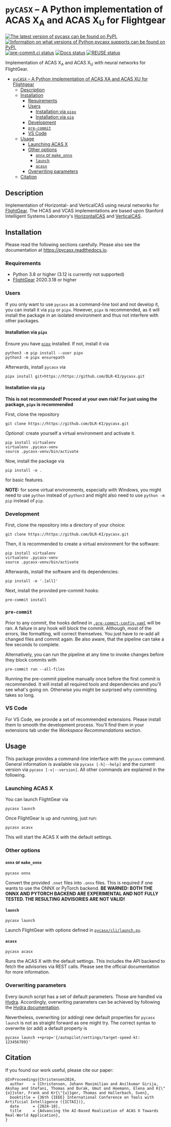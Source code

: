 <!--
SPDX-FileCopyrightText: 2024 German Aerospace Center (DLR) <https://dlr.de>

SPDX-License-Identifier: CC-BY-4.0
-->

# `pyCASX` &ndash; A Python implementation of ACAS X<sub>A</sub> and ACAS X<sub>U</sub> for Flightgear

[![The latest version of pycasx can be found on PyPI.](https://img.shields.io/pypi/v/pycasx.svg)](https://pypi.python.org/pypi/pycasx)
[![Information on what versions of Python pycasx supports can be found on PyPI.](https://img.shields.io/pypi/pyversions/pycasx.svg)](https://pypi.python.org/pypi/pycasx)
[![pre-commit.ci status](https://results.pre-commit.ci/badge/github/DLR-KI/pycasx/main.svg)](https://results.pre-commit.ci/latest/github/DLR-KI/pycasx/main)
[![Docs status](https://readthedocs.org/projects/pycasx/badge/)](https://pycasx.readthedocs.io/)
[![REUSE status](https://api.reuse.software/badge/github.com/DLR-KI/pycasx)](https://api.reuse.software/info/github.com/DLR-KI/pycasx)

Implementation of ACAS X<sub>A</sub> and ACAS X<sub>U</sub> with neural networks for FlightGear.

<!-- START doctoc generated TOC please keep comment here to allow auto update -->
<!-- DON'T EDIT THIS SECTION, INSTEAD RE-RUN doctoc TO UPDATE -->

- [`pyCASX` – A Python implementation of ACAS XA and ACAS XU for Flightgear](#pycasx--a-python-implementation-of-acas-xa-and-acas-xu-for-flightgear)
  - [Description](#description)
  - [Installation](#installation)
    - [Requirements](#requirements)
    - [Users](#users)
      - [Installation via `pipx`](#installation-via-pipx)
      - [Installation via `pip`](#installation-via-pip)
    - [Development](#development)
    - [`pre-commit`](#pre-commit)
    - [VS Code](#vs-code)
  - [Usage](#usage)
    - [Launching ACAS X](#launching-acas-x)
    - [Other options](#other-options)
      - [`onnx` or `make_onnx`](#onnx-or-make_onnx)
      - [`launch`](#launch)
      - [`acasx`](#acasx)
    - [Overwriting parameters](#overwriting-parameters)
  - [Citation](#citation)

<!-- END doctoc generated TOC please keep comment here to allow auto update -->

## Description

Implementation of Horizontal- and VerticalCAS using neural networks for [FlightGear](https://www.flightgear.org/).
The HCAS and VCAS implementations are based upon Stanford Intelligent Systems Laboratory's [HorizontalCAS](https://github.com/sisl/HorizontalCAS) and [VerticalCAS](https://github.com/sisl/VerticalCAS).

## Installation

Please read the following sections carefully.
Please also see the documentation at <https://pycasx.readthedocs.io>.

### Requirements

- Python 3.8 or higher (3.12 is currently not supported)
- [FlightGear](https://www.flightgear.org/) 2020.3.18 or higher

### Users

If you only want to use `pycasx` as a command-line tool and not develop it, you can install it via `pip` or `pipx`.
However, `pipx` is recommended, as it will install the package in an isolated environment and thus not interfere with other packages.

#### Installation via `pipx`

Ensure you have [`pipx`](https://pipx.pypa.io/stable/) installed.
If not, install it via

```shell
python3 -m pip install --user pipx
python3 -m pipx ensurepath
```

Afterwards, install `pycasx` via

```shell
pipx install git+https://https://github.com/DLR-KI/pycasx.git
```

#### Installation via `pip`

**This is not recommended! Proceed at your own risk! For just using the package, `pipx` is recommended**

First, clone the repository

```shell
git clone https://https://github.com/DLR-KI/pycasx.git
```

_Optional:_ create yourself a virtual environment and activate it.

```shell
pip install virtualenv
virtualenv .pycasx-venv
source .pycasx-venv/bin/activate
```

Now, install the package via

```shell
pip install -e .
```

for basic features.

**NOTE:** for some virtual environments, especially with Windows, you might need to use `python` instead of `python3`  and might also need to use `python -m pip` instead of `pip`.

### Development

First, clone the repository into a directory of your choice:

```shell
git clone https://https://github.com/DLR-KI/pycasx.git
```

Then, it is recommended to create a virtual environment for the software:

```shell
pip install virtualenv
virtualenv .pycasx-venv
source .pycasx-venv/bin/activate
```

Afterwards, install the software and its dependencies:

```shell
pip install -e '.[all]'
```

Next, install the provided pre-commit hooks:

```shell
pre-commit install
```

### `pre-commit`

Prior to any commit, the hooks defined in [`.pre-commit-config.yaml`](./.pre-commit-config.yaml) will be ran.
A failure in any hook will block the commit.
Although, most of the errors, like formatting, will correct themselves.
You just have to re-add all changed files and commit again.
Be also aware, that the pipeline can take a few seconds to complete.

Alternatively, you can run the pipeline at any time to invoke changes before they block commits with

```shell
pre-commit run --all-files
```

Running the pre-commit pipeline manually once before the first commit is recommended.
It will install all required tools and dependencies and you'll see what's going on.
Otherwise you might be surprised why committing takes so long.

### VS Code

For VS Code, we provide a set of recommended extensions.
Please install them to smooth the development process.
You'll find them in your extensions tab under the _Workspace Recommendations_ section.

## Usage

This package provides a command-line interface with the `pycasx` command.
General information is available via `pycasx [-h|--help]` and the current version via `pycasx [-v|--version]`.
All other commands are explained in the following.

### Launching ACAS X

You can launch FlightGear via

```shell
pycasx launch
```

Once FlightGear is up and running, just run:

```shell
pycasx acasx
```

This will start the ACAS X with the default settings.

### Other options

#### `onnx` or `make_onnx`

```shell
pycasx onnx
```

Convert the provided `.nnet` files into `.onnx` files.
This is required if one wants to use the ONNX or PyTorch backend.
**BE WARNED: BOTH THE ONNX AND PYTORCH BACKEND ARE EXPERIMENTAL AND NOT FULLY TESTED. THE RESULTING ADVISORIES ARE NOT VALID!**

#### `launch`

```shell
pycasx launch
```

Launch FlightGear with options defined in [`pycasx/cli/launch.py`](./pycasx/cli/launch.py).

#### `acasx`

```shell
pycasx acasx
```

Runs the ACAS X with the default settings.
This includes the API backend to fetch the advisories via REST calls.
Please see the official documentation for more information.

### Overwriting parameters

Every launch script has a set of default parameters.
Those are handled via [Hydra](https://hydra.cc/).
Accordingly, overwriting parameters can be achieved by following the [Hydra documentation](https://hydra.cc/docs/advanced/override_grammar/basic/).

Nevertheless, overwriting (or adding) new default properties for `pycasx launch` is not as straight forward as one might try.
The correct syntax to overwrite (or add) a default property is

```shell
pycasx launch ++prop='{/autopilot/settings/target-speed-kt: 123456789}'
```

## Citation

If you found our work useful, please cite our paper:

```text
@InProceedings{Christensen2024,
  author    = {Christensen, Johann Maximilian and Anilkumar Girija, Akshay and Stefani, Thomas and Durak, Umut and Hoemann, Elena and K{\"{o}}ster, Frank and Kr{\"{u}}ger, Thomas and Hallerbach, Sven},
  booktitle = {36th {IEEE} International Conference on Tools with Artificial Intelligence ({ICTAI})},
  date      = {2024-10},
  title     = {Advancing the AI-Based Realization of ACAS X Towards Real-World Application},
}
```
